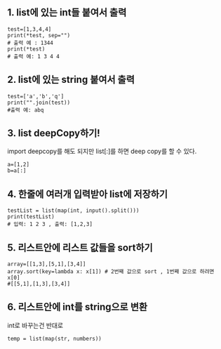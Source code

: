 ## 1. list에 있는 int들 붙여서 출력
```
test=[1,3,4,4]
print(*test, sep="")
# 출력 예 : 1344
print(*test)
# 출력 예: 1 3 4 4
```

## 2. list에 있는 string 붙여서 출력

```
test=['a','b','q']
print("".join(test))
#출력 예: abq
```

## 3. list deepCopy하기!
import deepcopy를 해도 되지만 list[:]를 하면 deep copy를 할 수 있다.
```
a=[1,2]
b=a[:]
```
## 4. 한줄에 여러개 입력받아 list에 저장하기
```
testList = list(map(int, input().split()))
print(testList)
# 입력: 1 2 3 , 출력: [1,2,3]
```

## 5. 리스트안에 리스트 값들을 sort하기
```
array=[[1,3],[5,1],[3,4]]
array.sort(key=lambda x: x[1]) # 2번째 값으로 sort , 1번째 값으로 하려면 x[0]
#[[5,1],[1,3],[3,4]]
```

## 6. 리스트안에 int를 string으로 변환
int로 바꾸는건 반대로
```
temp = list(map(str, numbers))
```
